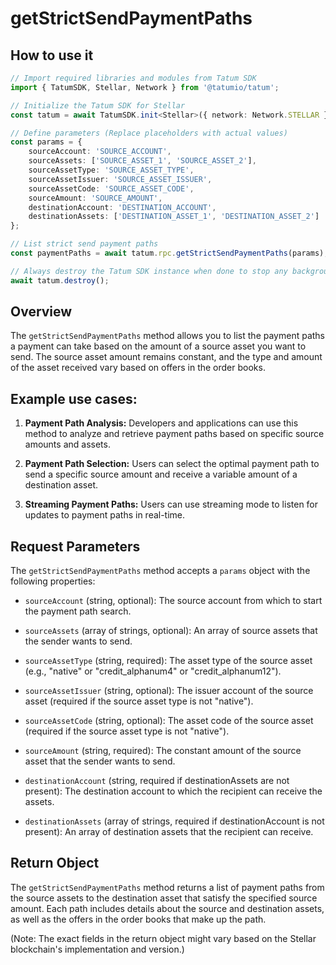 # getStrictSendPaymentPaths

## How to use it

```typescript
// Import required libraries and modules from Tatum SDK
import { TatumSDK, Stellar, Network } from '@tatumio/tatum';

// Initialize the Tatum SDK for Stellar
const tatum = await TatumSDK.init<Stellar>({ network: Network.STELLAR });

// Define parameters (Replace placeholders with actual values)
const params = {
    sourceAccount: 'SOURCE_ACCOUNT',
    sourceAssets: ['SOURCE_ASSET_1', 'SOURCE_ASSET_2'],
    sourceAssetType: 'SOURCE_ASSET_TYPE',
    sourceAssetIssuer: 'SOURCE_ASSET_ISSUER',
    sourceAssetCode: 'SOURCE_ASSET_CODE',
    sourceAmount: 'SOURCE_AMOUNT',
    destinationAccount: 'DESTINATION_ACCOUNT',
    destinationAssets: ['DESTINATION_ASSET_1', 'DESTINATION_ASSET_2']
};

// List strict send payment paths
const paymentPaths = await tatum.rpc.getStrictSendPaymentPaths(params);

// Always destroy the Tatum SDK instance when done to stop any background processes
await tatum.destroy();
```

## Overview

The `getStrictSendPaymentPaths` method allows you to list the payment paths a payment can take based on the amount of a source asset you want to send. The source asset amount remains constant, and the type and amount of the asset received vary based on offers in the order books.

## Example use cases:

1. **Payment Path Analysis:**
   Developers and applications can use this method to analyze and retrieve payment paths based on specific source amounts and assets.

2. **Payment Path Selection:**
   Users can select the optimal payment path to send a specific source amount and receive a variable amount of a destination asset.

3. **Streaming Payment Paths:**
   Users can use streaming mode to listen for updates to payment paths in real-time.

## Request Parameters

The `getStrictSendPaymentPaths` method accepts a `params` object with the following properties:

- `sourceAccount` (string, optional):
  The source account from which to start the payment path search.

- `sourceAssets` (array of strings, optional):
  An array of source assets that the sender wants to send.

- `sourceAssetType` (string, required):
  The asset type of the source asset (e.g., "native" or "credit_alphanum4" or "credit_alphanum12").

- `sourceAssetIssuer` (string, optional):
  The issuer account of the source asset (required if the source asset type is not "native").

- `sourceAssetCode` (string, optional):
  The asset code of the source asset (required if the source asset type is not "native").

- `sourceAmount` (string, required):
  The constant amount of the source asset that the sender wants to send.

- `destinationAccount` (string, required if destinationAssets are not present):
  The destination account to which the recipient can receive the assets.

- `destinationAssets` (array of strings, required if destinationAccount is not present):
  An array of destination assets that the recipient can receive.

## Return Object

The `getStrictSendPaymentPaths` method returns a list of payment paths from the source assets to the destination asset that satisfy the specified source amount. Each path includes details about the source and destination assets, as well as the offers in the order books that make up the path.

(Note: The exact fields in the return object might vary based on the Stellar blockchain's implementation and version.)
